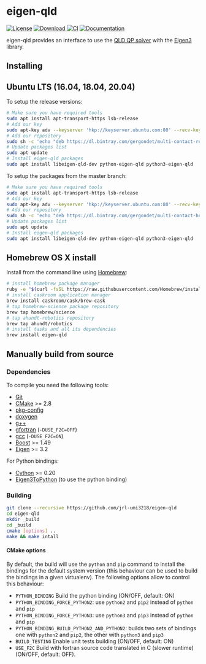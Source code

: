 # eigen-qld

[![License](https://img.shields.io/badge/License-BSD%202--Clause-green.svg)](https://opensource.org/licenses/BSD-2-Clause)
[ ![Download](https://api.bintray.com/packages/gergondet/multi-contact/eigen-qld%3Agergondet/images/download.svg) ](https://bintray.com/gergondet/multi-contact/eigen-qld%3Agergondet/_latestVersion)
[![CI](https://github.com/jrl-umi3218/eigen-qld/workflows/CI%20of%20eigen-qld/badge.svg?branch=master)](https://github.com/jrl-umi3218/eigen-qld/actions?query=workflow%3A%22CI+of+eigen-qld%22)
[![Documentation](https://img.shields.io/badge/doxygen-online-brightgreen?logo=read-the-docs&style=flat)](http://jrl-umi3218.github.io/eigen-qld/doxygen/HEAD/index.html)

eigen-qld provides an interface to use the [QLD QP solver](https://help.scilab.org/doc/5.5.2/en_US/qld.html) with the [Eigen3](https://eigen.tuxfamily.org) library.

Installing
------

## Ubuntu LTS (16.04, 18.04, 20.04)

To setup the release versions:

```bash
# Make sure you have required tools
sudo apt install apt-transport-https lsb-release
# Add our key
sudo apt-key adv --keyserver 'hkp://keyserver.ubuntu.com:80' --recv-key 892EA6EE273707C6495A6FB6220D644C64666806
# Add our repository
sudo sh -c 'echo "deb https://dl.bintray.com/gergondet/multi-contact-release $(lsb_release -sc) main" | sudo tee /etc/apt/sources.list.d/multi-contact.list'
# Update packages list
sudo apt update
# Install eigen-qld packages
sudo apt install libeigen-qld-dev python-eigen-qld python3-eigen-qld
```

To setup the packages from the master branch:

```bash
# Make sure you have required tools
sudo apt install apt-transport-https lsb-release
# Add our key
sudo apt-key adv --keyserver 'hkp://keyserver.ubuntu.com:80' --recv-key 892EA6EE273707C6495A6FB6220D644C64666806
# Add our repository
sudo sh -c 'echo "deb https://dl.bintray.com/gergondet/multi-contact-head $(lsb_release -sc) main" | sudo tee /etc/apt/sources.list.d/multi-contact.list'
# Update packages list
sudo apt update
# Install eigen-qld packages
sudo apt install libeigen-qld-dev python-eigen-qld python3-eigen-qld
```

## Homebrew OS X install

Install from the command line using [Homebrew](brew.sh):

```bash
# install homebrew package manager
ruby -e "$(curl -fsSL https://raw.githubusercontent.com/Homebrew/install/master/install)"
# install caskroom application manager
brew install caskroom/cask/brew-cask
# tap homebrew-science package repository
brew tap homebrew/science
# tap ahundt-robotics repository
brew tap ahundt/robotics
# install tasks and all its dependencies
brew install eigen-qld
```

## Manually build from source

### Dependencies

To compile you need the following tools:

 * [Git]()
 * [CMake](cmake.org) >= 2.8
 * [pkg-config]()
 * [doxygen]()
 * [g++]()
 * [gfortran]() (`-DUSE_F2C=OFF`)
 * [gcc]() (`-DUSE_F2C=ON`)
 * [Boost](http://www.boost.org/doc/libs/1_58_0/more/getting_started/unix-variants.html) >= 1.49
 * [Eigen](http://eigen.tuxfamily.org/index.php?title=Main_Page) >= 3.2

For Python bindings:

 * [Cython](cython.readthedocs.io) >= 0.20
 * [Eigen3ToPython](https://github.com/jrl-umi3218/Eigen3ToPython) (to use the python binding)

### Building

```sh
git clone --recursive https://github.com/jrl-umi3218/eigen-qld
cd eigen-qld
mkdir _build
cd _build
cmake [options] ..
make && make intall
```

#### CMake options

By default, the build will use the `python` and `pip` command to install the bindings for the default system version (this behaviour can be used to build the bindings in a given virtualenv). The following options allow to control this behaviour:

 * `PYTHON_BINDING` Build the python binding (ON/OFF, default: ON)
 * `PYTHON_BINDING_FORCE_PYTHON2`: use `python2` and `pip2` instead of `python` and `pip`
 * `PYTHON_BINDING_FORCE_PYTHON3`: use `python3` and `pip3` instead of `python` and `pip`
 * `PYTHON_BINDING_BUILD_PYTHON2_AND_PYTHON2`: builds two sets of bindings one with `python2` and `pip2`, the other with `python3` and `pip3`
 * `BUILD_TESTING` Enable unit tests building (ON/OFF, default: ON)
 * `USE_F2C` Build with fortran source code translated in C (slower runtime) (ON/OFF, default: OFF).
